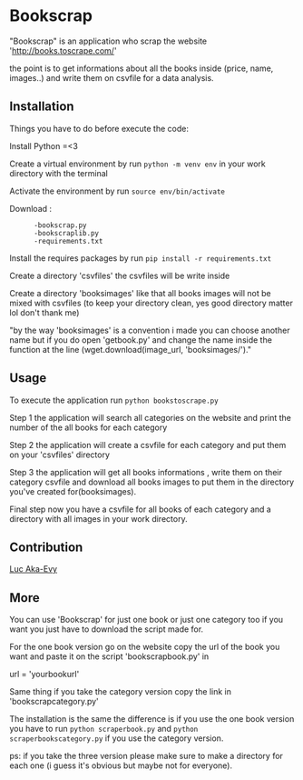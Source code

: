 # Bookscrap

"Bookscrap" is an application who scrap the website 'http://books.toscrape.com/'

the point is to get informations about all the books inside (price, name, images..) and write them on csvfile for a data analysis.

## Installation

Things you have to do before execute the code:

Install Python =<3

Create a virtual environment by run `python -m venv env` in your work directory with the terminal

Activate the environment by run `source env/bin/activate`

Download :

          -bookscrap.py
          -bookscraplib.py
          -requirements.txt
          

Install the requires packages by run `pip install -r requirements.txt`
                        
Create a directory 'csvfiles' the csvfiles will be write inside
                        
Create a directory 'booksimages' like that all books images will not be mixed with csvfiles (to keep your directory clean, yes good directory matter lol don't thank me)

"by the way 'booksimages' is a convention i made you can choose another name but if you do open 'getbook.py' and change the name inside the function at the line
(wget.download(image_url, 'booksimages/')."

                        
## Usage

To execute the application run `python bookstoscrape.py`

Step 1 the application will search all categories on the website and print the number of the all books for each category

Step 2 the application will create a csvfile for each category and put them on your 'csvfiles' directory

Step 3 the application will get all books informations , write them on their category csvfile and download all books images to put them in the directory you've created for(booksimages).

Final step now you have a csvfile for all books of each category and a directory with all images in your work directory.

## Contribution

[Luc Aka-Evy
](https://github.com/Luc-Aka-Evy)

## More

You can use 'Bookscrap' for just one book or just one category too if you want you just have to download the script made for.

For the one book version go on the website copy the url of the book you want and paste it on the script 'bookscrapbook.py' in 

url = 'yourbookurl'

Same thing if you take the category version copy the link in 'bookscrapcategory.py'

The installation is the same the difference is if you use the one book version you have to run `python scraperbook.py` 
and `python scraperbookscategory.py` if you use the category version.

ps: if you take the three version please make sure to make a directory for each one (i guess it's obvious but maybe not for everyone).







